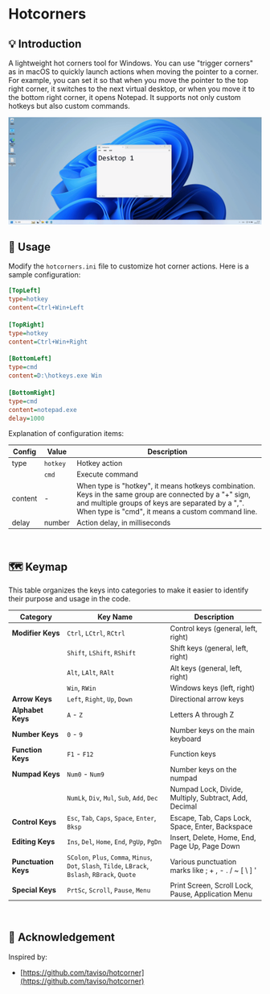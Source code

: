 # Hotcorners

## 💡 Introduction

A lightweight hot corners tool for Windows. You can use "trigger corners" as in macOS to quickly launch actions when moving the pointer to a corner. For example, you can set it so that when you move the pointer to the top right corner, it switches to the next virtual desktop, or when you move it to the bottom right corner, it opens Notepad. It supports not only custom hotkeys but also custom commands.

‍![gif](assets/screen.gif)


## 🔎 Usage

Modify the `hotcorners.ini`​ file to customize hot corner actions. Here is a sample configuration:

```ini
[TopLeft]
type=hotkey
content=Ctrl+Win+Left

[TopRight]
type=hotkey
content=Ctrl+Win+Right

[BottomLeft]
type=cmd
content=D:\hotkeys.exe Win

[BottomRight]
type=cmd
content=notepad.exe
delay=1000
```

Explanation of configuration items:

|**Config**|Value|**Description**|
| ---------| --------| ------------------------------------------------------------------------------------------------------------------------------------------------------------------------------------------------------------------|
|type|​`hotkey`​|Hotkey action|
||​`cmd`​|Execute command|
|content|-|When type is "hotkey", it means hotkeys combination. Keys in the same group are connected by a "+" sign, and multiple groups of keys are separated by a ",". When type is "cmd", it means a custom command line.|
|delay|number|Action delay, in milliseconds|

‍

## 🗺️ Keymap

This table organizes the keys into categories to make it easier to identify their purpose and usage in the code.

|**Category**|**Key Name**|**Description**|
| --| ----------------------------------------------| -------------------------------------------------------|
|**Modifier Keys**|​`Ctrl`​, `LCtrl`​, `RCtrl`​|Control keys (general, left, right)|
||​`Shift`​, `LShift`​, `RShift`​|Shift keys (general, left, right)|
||​`Alt`​, `LAlt`​, `RAlt`​|Alt keys (general, left, right)|
||​`Win`​, `RWin`​|Windows keys (left, right)|
|**Arrow Keys**|​`Left`​, `Right`​, `Up`​, `Down`​|Directional arrow keys|
|**Alphabet Keys**|​`A`​ - `Z`​|Letters A through Z|
|**Number Keys**|​`0`​ - `9`​|Number keys on the main keyboard|
|**Function Keys**|​`F1`​ - `F12`​|Function keys|
|**Numpad Keys**|​`Num0`​ - `Num9`​|Number keys on the numpad|
||​`NumLk`​, `Div`​, `Mul`​, `Sub`​, `Add`​, `Dec`​|Numpad Lock, Divide, Multiply, Subtract, Add, Decimal|
|**Control Keys**|​`Esc`​, `Tab`​, `Caps`​, `Space`​, `Enter`​, `Bksp`​|Escape, Tab, Caps Lock, Space, Enter, Backspace|
|**Editing Keys**|​`Ins`​, `Del`​, `Home`​, `End`​, `PgUp`​, `PgDn`​|Insert, Delete, Home, End, Page Up, Page Down|
|**Punctuation Keys**|​`SColon`​, `Plus`​, `Comma`​, `Minus`​, `Dot`​, `Slash`​, `Tilde`​, `LBrack`​, `Bslash`​, `RBrack`​, `Quote`​|Various punctuation marks like ; + , - . / ~ [ \ ] '|
|**Special Keys**|​`PrtSc`​, `Scroll`​, `Pause`​, `Menu`​|Print Screen, Scroll Lock, Pause, Application Menu|

‍

## 🙏 Acknowledgement

Inspired by:

* [https://github.com/taviso/hotcorner](https://github.com/taviso/hotcorner)
